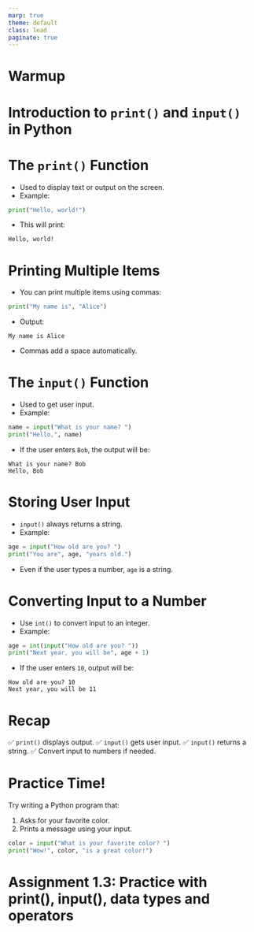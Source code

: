 ```yaml
---
marp: true
theme: default
class: lead
paginate: true
---
```


<!-- headingDivider: 1 -->
<!-- backgroundColor: black -->
<!-- class: invert -->

# Warmup

# Introduction to `print()` and `input()` in Python

# The `print()` Function

- Used to display text or output on the screen.
- Example:

```python
print("Hello, world!")
```

- This will print:

```
Hello, world!
```

# Printing Multiple Items

- You can print multiple items using commas:

```python
print("My name is", "Alice")
```

- Output:

```
My name is Alice
```

- Commas add a space automatically.

# The `input()` Function

- Used to get user input.
- Example:

```python
name = input("What is your name? ")
print("Hello,", name)
```

- If the user enters `Bob`, the output will be:

```
What is your name? Bob
Hello, Bob
```

# Storing User Input

- `input()` always returns a string.
- Example:

```python
age = input("How old are you? ")
print("You are", age, "years old.")
```

- Even if the user types a number, `age` is a string.

# Converting Input to a Number

- Use `int()` to convert input to an integer.
- Example:

```python
age = int(input("How old are you? "))
print("Next year, you will be", age + 1)
```

- If the user enters `10`, output will be:

```
How old are you? 10
Next year, you will be 11
```

# Recap

✅ `print()` displays output.
✅ `input()` gets user input.
✅ `input()` returns a string.
✅ Convert input to numbers if needed.

# Practice Time!

Try writing a Python program that:
1. Asks for your favorite color.
2. Prints a message using your input.

```python
color = input("What is your favorite color? ")
print("Wow!", color, "is a great color!")
```

# Assignment 1.3: Practice with print(), input(), data types and operators